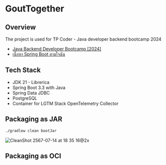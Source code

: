 # GoutTogether

## Overview

The project is used for TP Coder - Java developer backend bootcamp 2024

- [Java Backend Developer Bootcamp \[2024\]](https://youtube.com/playlist?list=PLm3A9eDaMzukMQtdDoeOR-HbFN35vieQY&si=hRd4ilmgDyedzuZG)
- [เนื้อหา Spring Boot ตามใจฉัน](https://youtube.com/playlist?list=PLm3A9eDaMzum5fChmohnoWscmRHaK9aOJ&si=LmNP53nwRG-kLVJD)

## Tech Stack

- JDK 21 - Librerica
- Spring Boot 3.3 with Java
- Spring Data JDBC
- PostgreSQL
- Container for LGTM Stack OpenTelemetry Collector

## Packaging as JAR

```bash
./gradlew clean bootJar
```

![CleanShot 2567-07-14 at 18 35 16@2x](https://github.com/user-attachments/assets/edcd6ae6-b5bf-438b-a17c-757beb532ce5)

## Packaging as OCI

```bash
```
